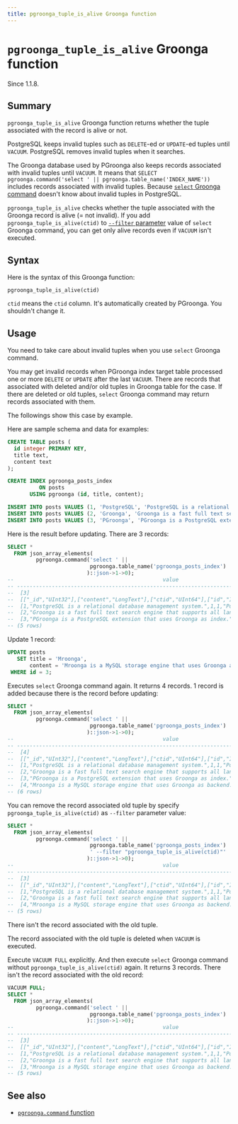 ```yaml
---
title: pgroonga_tuple_is_alive Groonga function
---
```


# `pgroonga_tuple_is_alive` Groonga function

Since 1.1.8.

## Summary

`pgroonga_tuple_is_alive` Groonga function returns whether the tuple associated with the record is alive or not.

PostgreSQL keeps invalid tuples such as `DELETE`-ed or `UPDATE`-ed tuples until `VACUUM`. PostgreSQL removes invalid tuples when it searches.

The Groonga database used by PGroonga also keeps records associated with invalid tuples until `VACUUM`. It means that `SELECT pgroonga.command('select ' || pgroonga.table_name('INDEX_NAME'))` includes records associated with invalid tuples. Because [`select` Groonga command](http://groonga.org/docs/reference/commands/select.html) doesn't know about invalid tuples in PostgreSQL.

`pgroonga_tuple_is_alive` checks whether the tuple associated with the Groonga record is alive (= not invalid). If you add `pgroonga_tuple_is_alive(ctid)` to [`--filter` parameter](http://groonga.org/docs/reference/commands/select.html#select-filter) value of `select` Groonga command, you can get only alive records even if `VACUUM` isn't executed.

## Syntax

Here is the syntax of this Groonga function:

```text
pgroonga_tuple_is_alive(ctid)
```

`ctid` means the `ctid` column. It's automatically created by PGroonga. You shouldn't change it.

## Usage

You need to take care about invalid tuples when you use `select` Groonga command.

You may get invalid records when PGroonga index target table processed one or more `DELETE` or `UPDATE` after the last `VACUUM`. There are records that associated with deleted and/or old tuples in Groonga table for the case. If there are deleted or old tuples, `select` Groonga command may return records associated with them.

The followings show this case by example.

Here are sample schema and data for examples:

```sql
CREATE TABLE posts (
  id integer PRIMARY KEY,
  title text,
  content text
);

CREATE INDEX pgroonga_posts_index
          ON posts
       USING pgroonga (id, title, content);

INSERT INTO posts VALUES (1, 'PostgreSQL', 'PostgreSQL is a relational database management system.');
INSERT INTO posts VALUES (2, 'Groonga', 'Groonga is a fast full text search engine that supports all languages.');
INSERT INTO posts VALUES (3, 'PGroonga', 'PGroonga is a PostgreSQL extension that uses Groonga as index.');
```

Here is the result before updating. There are 3 records:

```sql
SELECT *
  FROM json_array_elements(
         pgroonga.command('select ' ||
                          pgroonga.table_name('pgroonga_posts_index')
                         )::json->1->0);
--                                               value                                              
-- -------------------------------------------------------------------------------------------------
--  [3]
--  [["_id","UInt32"],["content","LongText"],["ctid","UInt64"],["id","Int32"],["title","LongText"]]
--  [1,"PostgreSQL is a relational database management system.",1,1,"PostgreSQL"]
--  [2,"Groonga is a fast full text search engine that supports all languages.",2,2,"Groonga"]
--  [3,"PGroonga is a PostgreSQL extension that uses Groonga as index.",3,3,"PGroonga"]
-- (5 rows)
```

Update 1 record:

```sql
UPDATE posts
   SET title = 'Mroonga',
       content = 'Mroonga is a MySQL storage engine that uses Groonga as backend.'
 WHERE id = 3;
```

Executes `select` Groonga command again. It returns 4 records. 1 record is added because there is the record before updating:

```sql
SELECT *
  FROM json_array_elements(
         pgroonga.command('select ' ||
                          pgroonga.table_name('pgroonga_posts_index')
                         )::json->1->0);
--                                               value                                              
-- -------------------------------------------------------------------------------------------------
--  [4]
--  [["_id","UInt32"],["content","LongText"],["ctid","UInt64"],["id","Int32"],["title","LongText"]]
--  [1,"PostgreSQL is a relational database management system.",1,1,"PostgreSQL"]
--  [2,"Groonga is a fast full text search engine that supports all languages.",2,2,"Groonga"]
--  [3,"PGroonga is a PostgreSQL extension that uses Groonga as index.",3,3,"PGroonga"]
--  [4,"Mroonga is a MySQL storage engine that uses Groonga as backend.",4,3,"Mroonga"]
-- (6 rows)
```

You can remove the record associated old tuple by specify `pgroonga_tuple_is_alive(ctid)` as `--filter` parameter value:

```sql
SELECT *
  FROM json_array_elements(
         pgroonga.command('select ' ||
                          pgroonga.table_name('pgroonga_posts_index') ||
                          ' --filter "pgroonga_tuple_is_alive(ctid)"'
                         )::json->1->0);
--                                               value                                              
-- -------------------------------------------------------------------------------------------------
--  [3]
--  [["_id","UInt32"],["content","LongText"],["ctid","UInt64"],["id","Int32"],["title","LongText"]]
--  [1,"PostgreSQL is a relational database management system.",1,1,"PostgreSQL"]
--  [2,"Groonga is a fast full text search engine that supports all languages.",2,2,"Groonga"]
--  [4,"Mroonga is a MySQL storage engine that uses Groonga as backend.",4,3,"Mroonga"]
-- (5 rows)
```

There isn't the record associated with the old tuple.

The record associated with the old tuple is deleted when `VACUUM` is executed.

Execute `VACUUM FULL` explicitly. And then execute `select` Groonga command without `pgroonga_tuple_is_alive(ctid)` again. It returns 3 records. There isn't the record associated with the old record:

```sql
VACUUM FULL;
SELECT *
  FROM json_array_elements(
         pgroonga.command('select ' ||
                          pgroonga.table_name('pgroonga_posts_index')
                         )::json->1->0);
--                                               value                                              
-- -------------------------------------------------------------------------------------------------
--  [3]
--  [["_id","UInt32"],["content","LongText"],["ctid","UInt64"],["id","Int32"],["title","LongText"]]
--  [1,"PostgreSQL is a relational database management system.",1,1,"PostgreSQL"]
--  [2,"Groonga is a fast full text search engine that supports all languages.",2,2,"Groonga"]
--  [3,"Mroonga is a MySQL storage engine that uses Groonga as backend.",3,3,"Mroonga"]
-- (5 rows)
```

## See also

  * [`pgroonga.command` function](../functions/pgroonga-command.html)
